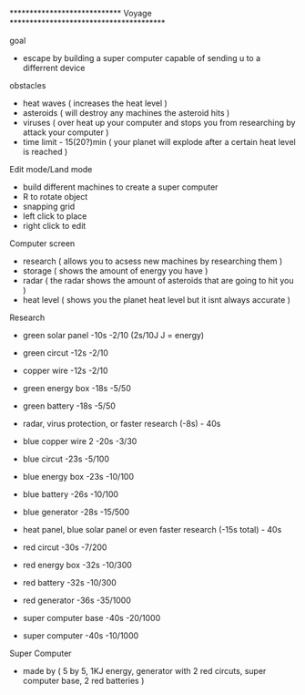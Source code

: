 **************************** Voyage ***************************************


goal 
- escape by building a super computer capable of sending u to a differrent device



obstacles 
- heat waves ( increases the heat level )
- asteroids ( will destroy any machines the asteroid hits )
- viruses ( over heat up your computer and stops you from researching by attack your computer )
- time limit - 15(20?)min ( your planet will explode after a certain heat level is reached )



Edit mode/Land mode
- build different machines to create a super computer
- R to rotate object
- snapping grid
- left click to place 
- right click to edit



Computer screen
- research ( allows you to acsess new machines by researching them )
- storage ( shows the amount of energy you have )
- radar ( the radar shows the amount of asteroids that are going to hit you )
- heat level ( shows you the planet heat level but it isnt always accurate )



Research
- green solar panel -10s  -2/10     (2s/10J    J = energy)
- green circut -12s  -2/10
- copper wire -12s  -2/10
- green energy box -18s  -5/50
- green battery -18s  -5/50
- radar, virus protection, or faster research (-8s) - 40s

- blue copper wire 2 -20s  -3/30
- blue circut -23s  -5/100
- blue energy box -23s  -10/100
- blue battery -26s  -10/100
- blue generator -28s  -15/500
- heat panel, blue solar panel or even faster research (-15s total) - 40s

- red circut -30s  -7/200
- red energy box -32s  -10/300
- red battery -32s  -10/300
- red generator -36s  -35/1000
- super computer base -40s  -20/1000
- super computer -40s  -10/1000



Super Computer
- made by ( 5 by 5, 1KJ energy, generator with 2 red circuts, super computer base, 2 red batteries )